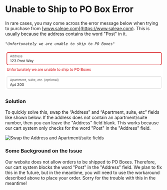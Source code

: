 # Unable to Ship to PO Box Error

In rare cases, you may come across the error message below when trying to purchase from [www.saleae.com](https://www.saleae.com). This is usually because the address contains the word "Post" in it.

_`"Unfortunately we are unable to ship to PO Boxes"`_

![PO Box Error Message](<../../.gitbook/assets/po box error.png>)

### Solution

To quickly solve this, swap the “Address” and “Apartment, suite, etc” fields like shown below. If the address does not contain an apartment/suite number, then you can leave the "Address" field blank. This works because our cart system only checks for the word "Post" in the "Address" field.

![Swap the Address and Apartment/suite fields](../../.gitbook/assets/swap.png)

### Some Background on the Issue

Our website does not allow orders to be shipped to PO Boxes. Therefore, our cart system blocks the word "Post" in the "Address" field. We plan to fix this in the future, but in the meantime, you will need to use the workaround described above to place your order. Sorry for the trouble with this in the meantime!
